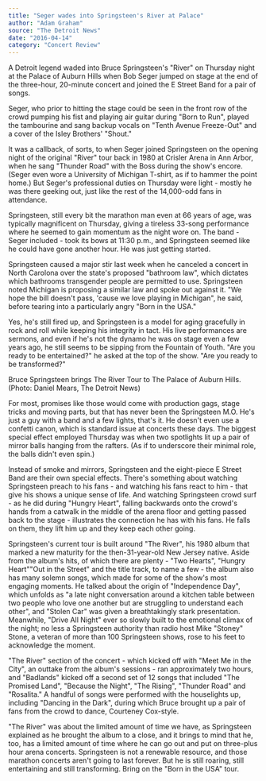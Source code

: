 ```yaml
---
title: "Seger wades into Springsteen's River at Palace"
author: "Adam Graham"
source: "The Detroit News"
date: "2016-04-14"
category: "Concert Review"
---
```


A Detroit legend waded into Bruce Springsteen's "River" on Thursday night at the Palace of Auburn Hills when Bob Seger jumped on stage at the end of the three-hour, 20-minute concert and joined the E Street Band for a pair of songs.

Seger, who prior to hitting the stage could be seen in the front row of the crowd pumping his fist and playing air guitar during "Born to Run", played the tambourine and sang backup vocals on "Tenth Avenue Freeze-Out" and a cover of the Isley Brothers' "Shout."

It was a callback, of sorts, to when Seger joined Springsteen on the opening night of the original "River" tour back in 1980 at Crisler Arena in Ann Arbor, when he sang "Thunder Road" with the Boss during the show's encore. (Seger even wore a University of Michigan T-shirt, as if to hammer the point home.) But Seger's professional duties on Thursday were light - mostly he was there geeking out, just like the rest of the 14,000-odd fans in attendance.

Springsteen, still every bit the marathon man even at 66 years of age, was typically magnificent on Thursday, giving a tireless 33-song performance where he seemed to gain momentum as the night wore on. The band - Seger included - took its bows at 11:30 p.m., and Springsteen seemed like he could have gone another hour. He was just getting started.

Springsteen caused a major stir last week when he canceled a concert in North Carolona over the state's proposed "bathroom law", which dictates which bathrooms transgender people are permitted to use. Springsteen noted Michigan is proposing a similar law and spoke out against it. "We hope the bill doesn't pass, 'cause we love playing in Michigan", he said, before tearing into a particularly angry "Born in the USA."

Yes, he's still fired up, and Springsteen is a model for aging gracefully in rock and roll while keeping his integrity in tact. His live performances are sermons, and even if he's not the dynamo he was on stage even a few years ago, he still seems to be sipping from the Fountain of Youth. "Are you ready to be entertained?" he asked at the top of the show. "Are you ready to be transformed?"

Bruce Springsteen brings The River Tour to The Palace of Auburn Hills. (Photo: Daniel Mears, The Detroit News)

For most, promises like those would come with production gags, stage tricks and moving parts, but that has never been the Springsteen M.O. He's just a guy with a band and a few lights, that's it. He doesn't even use a confetti canon, which is standard issue at concerts these days. The biggest special effect employed Thursday was when two spotlights lit up a pair of mirror balls hanging from the rafters. (As if to underscore their minimal role, the balls didn't even spin.)

Instead of smoke and mirrors, Springsteen and the eight-piece E Street Band are their own special effects. There's something about watching Springsteen preach to his fans - and watching his fans react to him - that give his shows a unique sense of life. And watching Springsteen crowd surf - as he did during "Hungry Heart", falling backwards onto the crowd's hands from a catwalk in the middle of the arena floor and getting passed back to the stage - illustrates the connection he has with his fans. He falls on them, they lift him up and they keep each other going.

Springsteen's current tour is built around "The River", his 1980 album that marked a new maturity for the then-31-year-old New Jersey native. Aside from the album's hits, of which there are plenty - "Two Hearts", "Hungry Heart""Out in the Street" and the title track, to name a few - the album also has many solemn songs, which made for some of the show's most engaging moments. He talked about the origin of "Independence Day", which unfolds as "a late night conversation around a kitchen table between two people who love one another but are struggling to understand each other", and "Stolen Car" was given a breathtakingly stark presentation. Meanwhile, "Drive All Night" ever so slowly built to the emotional climax of the night; no less a Springsteen authority than radio host Mike "Stoney" Stone, a veteran of more than 100 Springsteen shows, rose to his feet to acknowledge the moment.

"The River" section of the concert - which kicked off with "Meet Me in the City", an outtake from the album's sessions - ran approximately two hours, and "Badlands" kicked off a second set of 12 songs that included "The Promised Land", "Because the Night", "The Rising", "Thunder Road" and "Rosalita." A handful of songs were performed with the houselights up, including "Dancing in the Dark", during which Bruce brought up a pair of fans from the crowd to dance, Courteney Cox-style.

"The River" was about the limited amount of time we have, as Springsteen explained as he brought the album to a close, and it brings to mind that he, too, has a limited amount of time where he can go out and put on three-plus hour arena concerts. Springsteen is not a renewable resource, and those marathon concerts aren't going to last forever. But he is still roaring, still entertaining and still transforming. Bring on the "Born in the USA" tour.